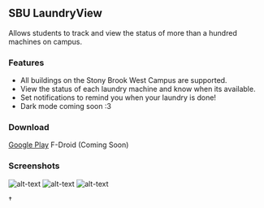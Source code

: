 ## SBU LaundryView
Allows students to track and view the status of more than a hundred machines on campus.

### Features
- All buildings on the Stony Brook West Campus are supported.
- View the status of each laundry machine and know when its available.
- Set notifications to remind you when your laundry is done!
- Dark mode coming soon :3

### Download
[Google Play](https://play.google.com/store/apps/details?id=com.cptmango.sbu_laundryview)
F-Droid (Coming Soon)


### Screenshots
![alt-text](https://i.imgur.com/HiKOuJ8.png)
![alt-text](https://i.imgur.com/PXx3rlK.png)
![alt-text](https://i.imgur.com/QT3NXZW.png)


†
